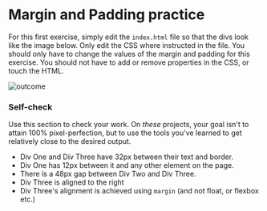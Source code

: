 # Margin and Padding practice

For this first exercise, simply edit the `index.html` file so that the divs look like the image below. Only edit the CSS where instructed in the file. You should only have to change the values of the margin and padding for this exercise. You should not have to add or remove properties in the CSS, or touch the HTML.

![outcome](./desired-outcome.png)

### Self-check

Use this section to check your work. On _these_ projects, your goal isn't to attain 100% pixel-perfection, but to use the tools you've learned to get relatively close to the desired output.

- Div One and Div Three have 32px between their text and border.
- Div One has 12px between it and any other element on the page.
- There is a 48px gap between Div Two and Div Three.
- Div Three is aligned to the right
- Div Three's alignment is achieved using `margin` (and not float, or flexbox etc.)
